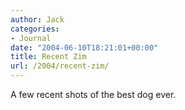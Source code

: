```yaml
---
author: Jack
categories:
- Journal
date: "2004-06-10T18:21:01+00:00"
title: Recent Zim
url: /2004/recent-zim/
---
```


A few recent shots of the best dog ever.